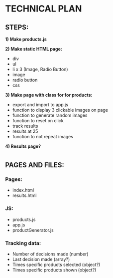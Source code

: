 # TECHNICAL PLAN

## STEPS:

**1) Make products.js**

**2) Make static HTML page:**
- div
- ul
- li x 3 (Image, Radio Button)
- image
- radio button
- css

**3) Make page with class for for products:**
- export and import to app.js
- function to display 3 clickable images on page
- function to generate random images
- function to reset on click
- track results
- results at 25
- function to not repeat images

**4) Results page?**

# 

## PAGES AND FILES:


### **Pages:**
- index.html
- results.html
### **JS:**
- products.js
- app.js
- productGenerator.js
### **Tracking data:**
- Number of decisions made (number)
- Last decision made (array?)
- Times specific products selected (object?)
- Times specific products shown (object?)